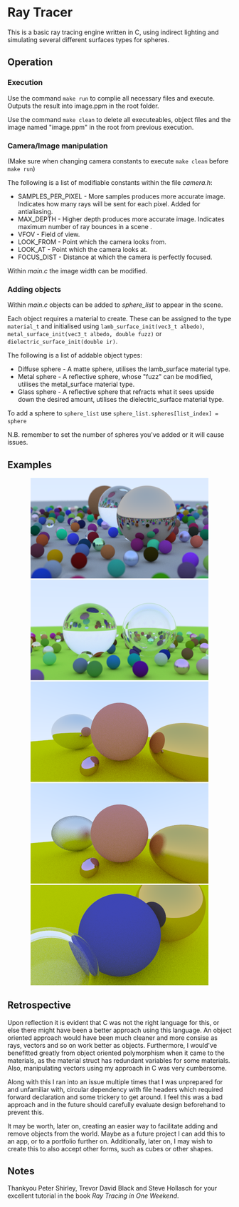 # Ray Tracer
This is a basic ray tracing engine written in C, using indirect lighting and simulating several different surfaces types for spheres.

## Operation
### Execution
Use the command `make run` to complie all necessary files and execute. Outputs the result into image.ppm in the root folder.

Use the command `make clean` to delete all executeables, object files and the image named "image.ppm" in the root from previous execution.

### Camera/Image manipulation
(Make sure when changing camera constants to execute `make clean` before `make run`)

The following is a list of modifiable constants within the file *camera.h*:

* SAMPLES_PER_PIXEL - More samples produces more accurate image. Indicates how many rays will be sent for each pixel. Added for antialiasing.
* MAX_DEPTH - Higher depth produces more accurate image. Indicates maximum number of ray bounces in a scene .
* VFOV - Field of view.
* LOOK_FROM - Point which the camera looks from.
* LOOK_AT - Point which the camera looks at.
* FOCUS_DIST - Distance at which the camera is perfectly focused.

Within *main.c* the image width can be modified.

### Adding objects
Within *main.c* objects can be added to *sphere_list* to appear in the scene.

Each object requires a material to create. These can be assigned to the type `material_t` and initialised using `lamb_surface_init(vec3_t albedo)`, `metal_surface_init(vec3_t albedo, double fuzz)` or `dielectric_surface_init(double ir)`.

The following is a list of addable object types:

* Diffuse sphere - A matte sphere, utilises the lamb_surface material type.
* Metal sphere - A reflective sphere, whose "fuzz" can be modified, utilises the metal_surface material type.
* Glass sphere - A reflective sphere that refracts what it sees upside down the desired amount, utilises the dielectric_surface material type.

To add a sphere to `sphere_list` use `sphere_list.spheres[list_index] = sphere`

N.B. remember to set the number of spheres you've added or it will cause issues.

## Examples
<p align="center">
  <img src="images/pngs/final_1_highres.png" width="400">
  <img src="images/pngs/glass_final_highres.png" width="400">
  <img src="images/pngs/metal_2.png" width="400">
  <img src="images/pngs/metal_3_fuzzed.png" width="400">
  <img src="images/pngs/camera_angle_1.png" width="400">
</p>

## Retrospective
Upon reflection it is evident that C was not the right language for this, or else there might have been a better approach using this language. An object oriented approach would have been much cleaner and more consise as rays, vectors and so on work better as objects. Furthermore, I would've benefitted greatly from object oriented polymorphism when it came to the materials, as the material struct has redundant variables for some materials. Also, manipulating vectors using my approach in C was very cumbersome.

Along with this I ran into an issue multiple times that I was unprepared for and unfamiliar with, circular dependency with file headers which required forward declaration and some trickery to get around. I feel this was a bad approach and in the future should carefully evaluate design beforehand to prevent this.

It may be worth, later on, creating an easier way to facilitate adding and remove objects from the world. Maybe as a future project I can add this to an app, or to a portfolio further on. Additionally, later on, I may wish to create this to also accept other forms, such as cubes or other shapes.

## Notes
Thankyou Peter Shirley, Trevor David Black and Steve Hollasch for your excellent tutorial in the book *Ray Tracing in One Weekend*.
